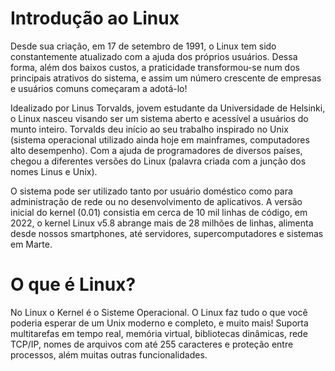 # Introdução ao Linux

Desde sua criação, em 17 de setembro de 1991, o Linux tem sido constantemente atualizado com a ajuda dos próprios usuários. Dessa forma, além dos baixos custos, a praticidade transformou-se num dos principais atrativos do sistema, e assim um número crescente de empresas e usuários comuns começaram a adotá-lo!

Idealizado por Linus Torvalds, jovem estudante da Universidade de Helsinki, o Linux nasceu visando ser um sistema aberto e acessível a usuários do munto inteiro. Torvalds deu início ao seu trabalho inspirado no Unix (sistema operacional utilizado ainda hoje em mainframes, computadores alto desempenho). Com a ajuda de programadores de diversos países, chegou a diferentes versões do Linux (palavra criada com a junção dos nomes Linus e Unix).

O sistema pode ser utilizado tanto por usuário doméstico como para administração de rede ou no desenvolvimento de aplicativos. A versão inicial do kernel (0.01) consistia em cerca de 10 mil linhas de código, em 2022, o kernel Linux v5.8 abrange mais de 28 milhões de linhas, alimenta desde nossos smartphones, até servidores, supercomputadores e sistemas em Marte.

# O que é Linux?

No Linux o Kernel é o Sisteme Operacional. O Linux faz tudo o que você poderia esperar de um Unix moderno e completo, e muito mais! Suporta multitarefas em tempo real, memória virtual, bibliotecas dinâmicas, rede TCP/IP, nomes de arquivos com até 255 caracteres e proteção entre processos, além muitas outras funcionalidades.

